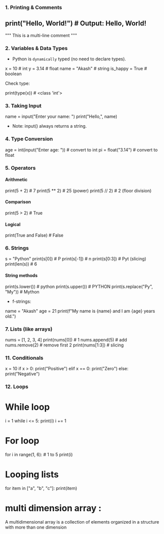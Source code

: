 

### 1. Printing & Comments

print("Hello, World!")   # Output: Hello, World!
- 
"""
This is a 
multi-line comment
"""

### 2. Variables & Data Types
- Python is `dynamically` typed (no need to declare types).

x = 10            # int
y = 3.14          # float
name = "Akash"    # string
is_happy = True   # boolean

Check type:

print(type(x))   # <class 'int'>

### 3. Taking Input
name = input("Enter your name: ")
print("Hello,", name)

- Note: input() always returns a string.

### 4. Type Conversion
age = int(input("Enter age: "))   # convert to int
pi = float("3.14")                # convert to float


### 5. Operators
#### Arithmetic
print(5 + 2)   # 7
print(5 ** 2)  # 25 (power)
print(5 // 2)  # 2 (floor division)

#### Comparison
print(5 > 2)   # True

#### Logical
print(True and False)  # False



### 6. Strings
s = "Python"
print(s[0])       # P
print(s[-1])      # n
print(s[0:3])     # Pyt (slicing)
print(len(s))     # 6

#### String methods
print(s.lower())      # python
print(s.upper())      # PYTHON
print(s.replace("Py", "My"))   # Mython

- f-strings:

name = "Akash"
age = 21
print(f"My name is {name} and I am {age} years old.")


### 7. Lists (like arrays)
nums = [1, 2, 3, 4]
print(nums[0])      # 1
nums.append(5)      # add
nums.remove(2)      # remove first 2
print(nums[1:3])    # slicing


### 11. Conditionals
x = 10
if x > 0:
    print("Positive")
elif x == 0:
    print("Zero")
else:
    print("Negative")


### 12. Loops
# While loop
i = 1
while i <= 5:
    print(i)
    i += 1

# For loop
for i in range(1, 6):   # 1 to 5
    print(i)

# Looping lists
for item in ["a", "b", "c"]:
    print(item)


# multi dimension array :
A multidimensional array is a collection of elements organized in a structure with more than one dimension